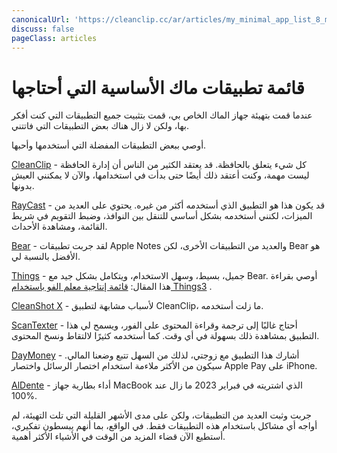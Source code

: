 ```yaml
---
canonicalUrl: 'https://cleanclip.cc/ar/articles/my_minimal_app_list_8_mac_essentials'
discuss: false
pageClass: articles
---
```


# قائمة تطبيقات ماك الأساسية التي أحتاجها

عندما قمت بتهيئة جهاز الماك الخاص بي، قمت بتثبيت جميع التطبيقات التي كنت أفكر بها، ولكن لا زال هناك بعض التطبيقات التي فاتتني.

أوصي ببعض التطبيقات المفضلة التي أستخدمها وأحبها.

[CleanClip](https://cleanclip.cc) - كل شيء يتعلق بالحافظة. قد يعتقد الكثير من الناس أن إدارة الحافظة ليست مهمة، وكنت أعتقد ذلك أيضًا حتى بدأت في استخدامها، والآن لا يمكنني العيش بدونها.

[RayCast](https://www.raycast.com/) - قد يكون هذا هو التطبيق الذي أستخدمه أكثر من غيره. يحتوي على العديد من الميزات، لكنني أستخدمه بشكل أساسي للتنقل بين النوافذ، وضبط التقويم في شريط القائمة، ومشاهدة الأحداث.

[Bear](https://apps.apple.com/app/id1091189122) - لقد جربت تطبيقات Apple Notes والعديد من التطبيقات الأخرى، لكن Bear هو الأفضل بالنسبة لي.

[Things](https://apps.apple.com/app/things-3/id904280696) - جميل، بسيط، وسهل الاستخدام، ويتكامل بشكل جيد مع Bear. أوصي بقراءة هذا المقال: [قائمة إنتاجية معلم الفو باستخدام Things3](https://productivewithapurpose.com/2019/05/21/the-fu-master-productivity-checklist-using-things3/) .

[CleanShot X](https://cleanshot.com/) - لأسباب مشابهة لتطبيق CleanClip، ما زلت أستخدمه.

[ScanTexter](https://apps.apple.com/app/scantexter-ocr-ai-translate/id1635954549) - أحتاج غالبًا إلى ترجمة وقراءة المحتوى على الفور، ويسمح لي هذا التطبيق بمشاهدة ذلك بسهولة في أي وقت. كما أستخدمه كثيرًا لالتقاط ونسخ المحتوى.

[DayMoney](https://apps.apple.com/app/daymoney-budget-diary/id6443419421) - أشارك هذا التطبيق مع زوجتي، لذلك من السهل تتبع وضعنا المالي. سيكون من الأكثر ملاءمة استخدام اختصار الرسائل واختصار Apple Pay على iPhone.

[AlDente](https://apphousekitchen.com/) - أداء بطارية جهاز MacBook الذي اشتريته في فبراير 2023 ما زال عند 100%.

جربت وثبت العديد من التطبيقات، ولكن على مدى الأشهر القليلة التي تلت التهيئة، لم أواجه أي مشاكل باستخدام هذه التطبيقات فقط. في الواقع، بما أنهم يبسطون تفكيري، أستطيع الآن قضاء المزيد من الوقت في الأشياء الأكثر أهمية.